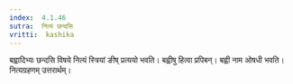 ```yaml
---
index:  4.1.46
sutra:  नित्यं छन्दसि
vritti:  kashika 
---
```


बह्वादिभ्यः छन्दसि विषये नित्यं स्त्रियां ङीष् प्रत्ययो भवति। बह्वीषु हित्वा प्रपिबन्। बह्वी नाम ओषधी भवति। नित्यग्रहणम् उत्तरार्थम्।

